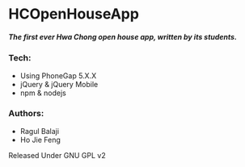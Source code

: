# HCOpenHouseApp
##### The first ever Hwa Chong open house app, written by its students.

### Tech:
- Using PhoneGap 5.X.X
- jQuery & jQuery Mobile
- npm & nodejs

### Authors:
- Ragul Balaji
- Ho Jie Feng

Released Under GNU GPL v2
